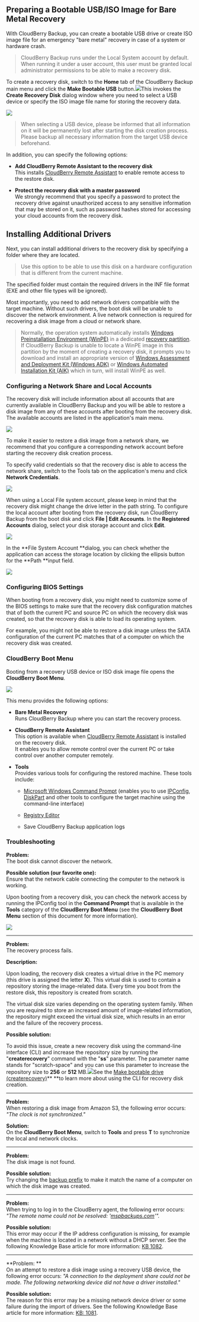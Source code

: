 ## Preparing a Bootable USB/ISO Image for Bare Metal Recovery

With CloudBerry Backup, you can create a bootable USB drive or create ISO image file for an emergency "bare metal" recovery in case of a system or hardware crash.

> CloudBerry Backup runs under the Local System account by default. When running it under a user account, this user must be granted local administrator permissions to be able to make a recovery disk.

To create a recovery disk, switch to the **Home** tab of the CloudBerry Backup main menu and click the **Make Bootable USB** button.![](/assets/bare-metal-make-bootable-usb-menu.png)This invokes the **Create Recovery Disk** dialog window where you need to select a USB device or specify the ISO image file name for storing the recovery data.

![](/assets/bare-metal-make-bootable-usb-dialog.png)

> When selecting a USB device, please be informed that all information on it will be permanently lost after starting the disk creation process. Please backup all necessary information from the target USB device beforehand.

In addition, you can specify the following options:

* **Add CloudBerry Remote Assistant to the recovery disk**  
  This installs [CloudBerry Remote Assistant](https://www.cloudberrylab.com/remote-assistant.aspx) to enable remote access to the restore disk.

* **Protect the recovery disk with a master password**  
  We strongly recommend that you specify a password to protect the recovery drive against unauthorized access to any sensitive information that may be stored on it, such as password hashes stored for accessing your cloud accounts from the recovery disk.

## Installing Additional Drivers

Next, you can install additional drivers to the recovery disk by specifying a folder where they are located.

> Use this option to be able to use this disk on a hardware configuration that is different from the current machine.

The specified folder must contain the required drivers in the INF file format \(EXE and other file types will be ignored\).

Most importantly, you need to add network drivers compatible with the target machine. Without such drivers, the boot disk will be unable to discover the network environment. A live network connection is required for recovering a disk image from a cloud or network share.

> Normally, the operation system automatically installs [Windows Preinstallation Environment \(WinPE\)](https://docs.microsoft.com/en-us/windows-hardware/manufacture/desktop/winpe-intro) in a dedicated [recovery partition](https://docs.microsoft.com/en-us/windows-hardware/manufacture/desktop/windows-recovery-environment--windows-re--technical-reference). If CloudBerry Backup is unable to locate a WinPE image in this partition by the moment of creating a recovery disk, it prompts you to download and install an appropriate version of [Windows Assessment and Deployment Kit \(Windows ADK\)](https://www.microsoft.com/en-us/download/details.aspx?id=39982) or [Windows Automated Installation Kit \(AIK\)](https://www.microsoft.com/en-us/download/details.aspx?id=5753) which in turn, will install WinPE as well.

### Configuring a Network Share and Local Accounts

The recovery disk will include information about all accounts that are currently available in CloudBerry Backup and you will be able to restore a disk image from any of these accounts after booting from the recovery disk. The available accounts are listed in the application's main menu.

![](/assets/backup-app-main-menu-accounts.png)

To make it easier to restore a disk image from a network share, we recommend that you configure a corresponding network account before starting the recovery disk creation process.

To specify valid credentials so that the recovery disc is able to access the network share, switch to the Tools tab on the application's menu and click **Network Credentials**.

![](/assets/app-ribbon-tools-network-credentials.png)

When using a Local File system account, please keep in mind that the recovery disk might change the drive letter in the path string. To configure the local account after booting from the recovery disk, run CloudBerry Backup from the boot disk and click **File \| Edit Accounts**. In the **Registered Accounts** dialog, select your disk storage account and click **Edit**.

![](/assets/boot-disk-backup-edit-accounts.png)

In the **File System Account **dialog, you can check whether the application can access the storage location by clicking the ellipsis button for the **Path **input field.

![](/assets/boot-disk-backup-file-system-account-settings.png)

### Configuring BIOS Settings

When booting from a recovery disk, you might need to customize some of the BIOS settings to make sure that the recovery disk configuration matches that of both the current PC and source PC on which the recovery disk was created, so that the recovery disk is able to load its operating system.

For example, you might not be able to restore a disk image unless the SATA configuration of the current PC matches that of a computer on which the recovery disk was created.

### CloudBerry Boot Menu

Booting from a recovery USB device or ISO disk image file opens the **CloudBerry Boot Menu**.

![](/assets/cloudberry-boot-menu.png)

This menu provides the following options:

* **Bare Metal Recovery**  
  Runs CloudBerry Backup where you can start the recovery process.

* **CloudBerry Remote Assistant**  
  This option is available when [CloudBerry Remote Assistant](https://www.cloudberrylab.com/remote-assistant.aspx) is installed on the recovery disk.  
  It enables you to allow remote control over the current PC or take control over another computer remotely.

* **Tools**  
  Provides various tools for configuring the restored machine. These tools include:

  * [Microsoft Windows Command Prompt](https://docs.microsoft.com/en-us/windows-server/administration/windows-commands/windows-commands) \(enables you to use [IPConfig](https://msdn.microsoft.com/ES-ES/library/cc940124.aspx), [DiskPart](https://msdn.microsoft.com/en-us/ff794606%28v=winembedded.1001%29) and other tools to configure the target machine using the command-line interface\)

  * [Registry Editor](https://docs.microsoft.com/en-us/previous-versions/visualstudio/visual-studio-6.0/aa243964%28v=vs.60%29)

  * Save CloudBerry Backup application logs

### 

### Troubleshooting

**Problem:**  
The boot disk cannot discover the network.

**Possible solution \(our favorite one\):**  
Ensure that the network cable connecting the computer to the network is working.

Upon booting from a recovery disk, you can check the network access by running the IPConfig tool in the **Command Prompt** that is available in the **Tools** category of the **CloudBerry Boot Menu** \(see the **CloudBerry Boot Menu** section of this document for more information\).

![](/assets/boot-menu-command-prompt.png)

---

**Problem:**  
The recovery process fails.

**Description:**

Upon loading, the recovery disk creates a virtual drive in the PC memory \(this drive is assigned the letter **X**\). This virtual disk is used to contain a repository storing the image-related data. Every time you boot from the restore disk, this repository is created from scratch.

The virtual disk size varies depending on the operating system family. When you are required to store an increased amount of image-related information, the repository might exceed the virtual disk size, which results in an error and the failure of the recovery process. 

**Possible solution:**

To avoid this issue, create a new recovery disk using the command-line interface \(CLI\) and increase the repository size by running the "**createrecovery**" command with the "**ss**" parameter. The parameter name stands for "scratch-space" and you can use this parameter to increase the repository size to **256** or **512** MB.![](/assets/cli-cbb-createrecovery-ss.png)See the [Make bootable drive \(createrecovery\)](https://help.cloudberrylab.com/cloudberry-backup/miscellaneous/command-line-interface#make-bootable-drive-%28createrecovery%29)** **to learn more about using the CLI for recovery disk creation.

---

**Problem:**  
When restoring a disk image from Amazon S3, the following error occurs: _"The clock is not synchronized."_

**Solution:**  
On the **CloudBerry Boot Menu**, switch to **Tools** and press **T** to synchronize the local and network clocks.

---

**Problem:**  
The disk image is not found.

**Possible solution:**  
Try changing the [backup prefix](/concepts/changing-the-backup-prefix.md) to make it match the name of a computer on which the disk image was created.

---

**Problem:**  
When trying to log in to the CloudBerry agent, the following error occurs: _"The remote name could not be resolved: '_[_mspbackups.com_](http://mspbackups.com/)_'"._

**Possible solution:**  
This error may occur if the IP address configuration is missing, for example when the machine is located in a network without a DHCP server. See the following Knowledge Base article for more information: [KB 1082](https://kb.cloudberrylab.com/kb1082/).

---

**Problem: **  
On an attempt to restore a disk image using a recovery USB device, the following error occurs: _"A connection to the deployment share could not be made. The following networking device did not have a driver installed."_

**Possible solution:**  
The reason for this error may be a missing network device driver or some failure during the import of drivers. See the following Knowledge Base article for more information: [KB: 1081](https://kb.cloudberrylab.com/kb1081/).



